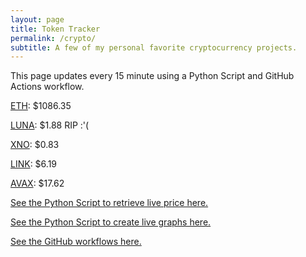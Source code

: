 ```yaml
---
layout: page
title: Token Tracker
permalink: /crypto/
subtitle: A few of my personal favorite cryptocurrency projects.
---
```


 This page updates every 15 minute using a Python Script and GitHub Actions workflow.


<!--BEGINCRYPTOINPUT-->
[ETH](https://smfxfc.github.io/crypto/eth.html): $1086.35

[LUNA](https://smfxfc.github.io/crypto/luna.html): $1.88 RIP :'(

[XNO](https://smfxfc.github.io/crypto/xno.html): $0.83

[LINK](https://smfxfc.github.io/crypto/link.html): $6.19

[AVAX](https://smfxfc.github.io/crypto/avax.html): $17.62

<!--ENDCRYPTOINPUT-->
 
 
[See the Python Script to retrieve live price here.](https://github.com/smfxfc/smfxfc.github.io/blob/master/src/get_cryptos.py)

[See the Python Script to create live graphs here.](https://github.com/smfxfc/smfxfc.github.io/blob/master/src/graph_crypto.py)

[See the GitHub workflows here.](https://github.com/smfxfc/smfxfc.github.io/blob/master/.github/workflows/)
